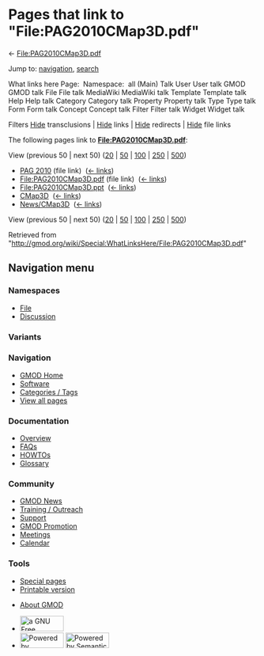 <div id="mw-page-base" class="noprint">

</div>

<div id="mw-head-base" class="noprint">

</div>

<div id="content" class="mw-body" role="main">

<span id="top"></span>

<div id="mw-js-message" style="display:none;">

</div>



# <span dir="auto">Pages that link to "File:PAG2010CMap3D.pdf"</span>

<div id="bodyContent">

<div id="contentSub">

←
[File:PAG2010CMap3D.pdf](/wiki/File:PAG2010CMap3D.pdf "File:PAG2010CMap3D.pdf")

</div>

<div id="jump-to-nav" class="mw-jump">

Jump to: [navigation](#mw-navigation), [search](#p-search)

</div>

<div id="mw-content-text">

What links here Page:  Namespace:  all (Main) Talk User User talk GMOD
GMOD talk File File talk MediaWiki MediaWiki talk Template Template talk
Help Help talk Category Category talk Property Property talk Type Type
talk Form Form talk Concept Concept talk Filter Filter talk Widget
Widget talk

Filters
[Hide](/mediawiki/index.php?title=Special:WhatLinksHere/File:PAG2010CMap3D.pdf&hidetrans=1 "Special:WhatLinksHere/File:PAG2010CMap3D.pdf")
transclusions \|
[Hide](/mediawiki/index.php?title=Special:WhatLinksHere/File:PAG2010CMap3D.pdf&hidelinks=1 "Special:WhatLinksHere/File:PAG2010CMap3D.pdf")
links \|
[Hide](/mediawiki/index.php?title=Special:WhatLinksHere/File:PAG2010CMap3D.pdf&hideredirs=1 "Special:WhatLinksHere/File:PAG2010CMap3D.pdf")
redirects \|
[Hide](/mediawiki/index.php?title=Special:WhatLinksHere/File:PAG2010CMap3D.pdf&hideimages=1 "Special:WhatLinksHere/File:PAG2010CMap3D.pdf")
file links

The following pages link to
**[File:PAG2010CMap3D.pdf](/wiki/File:PAG2010CMap3D.pdf "File:PAG2010CMap3D.pdf")**:

View (previous 50 \| next 50)
([20](/mediawiki/index.php?title=Special:WhatLinksHere/File:PAG2010CMap3D.pdf&limit=20 "Special:WhatLinksHere/File:PAG2010CMap3D.pdf")
\|
[50](/mediawiki/index.php?title=Special:WhatLinksHere/File:PAG2010CMap3D.pdf&limit=50 "Special:WhatLinksHere/File:PAG2010CMap3D.pdf")
\|
[100](/mediawiki/index.php?title=Special:WhatLinksHere/File:PAG2010CMap3D.pdf&limit=100 "Special:WhatLinksHere/File:PAG2010CMap3D.pdf")
\|
[250](/mediawiki/index.php?title=Special:WhatLinksHere/File:PAG2010CMap3D.pdf&limit=250 "Special:WhatLinksHere/File:PAG2010CMap3D.pdf")
\|
[500](/mediawiki/index.php?title=Special:WhatLinksHere/File:PAG2010CMap3D.pdf&limit=500 "Special:WhatLinksHere/File:PAG2010CMap3D.pdf"))

- [PAG 2010](/wiki/PAG_2010 "PAG 2010") (file link) ‎
  <span class="mw-whatlinkshere-tools">([←
  links](/mediawiki/index.php?title=Special:WhatLinksHere&target=PAG+2010 "Special:WhatLinksHere"))</span>
- [File:PAG2010CMap3D.pdf](/wiki/File:PAG2010CMap3D.pdf "File:PAG2010CMap3D.pdf")
  (file link) ‎ <span class="mw-whatlinkshere-tools">([←
  links](/mediawiki/index.php?title=Special:WhatLinksHere&target=File%3APAG2010CMap3D.pdf "Special:WhatLinksHere"))</span>
- [File:PAG2010CMap3D.ppt](/wiki/File:PAG2010CMap3D.ppt "File:PAG2010CMap3D.ppt")
  ‎ <span class="mw-whatlinkshere-tools">([←
  links](/mediawiki/index.php?title=Special:WhatLinksHere&target=File%3APAG2010CMap3D.ppt "Special:WhatLinksHere"))</span>
- [CMap3D](/wiki/CMap3D "CMap3D") ‎
  <span class="mw-whatlinkshere-tools">([←
  links](/mediawiki/index.php?title=Special:WhatLinksHere&target=CMap3D "Special:WhatLinksHere"))</span>
- [News/CMap3D](/wiki/News/CMap3D "News/CMap3D") ‎
  <span class="mw-whatlinkshere-tools">([←
  links](/mediawiki/index.php?title=Special:WhatLinksHere&target=News%2FCMap3D "Special:WhatLinksHere"))</span>

View (previous 50 \| next 50)
([20](/mediawiki/index.php?title=Special:WhatLinksHere/File:PAG2010CMap3D.pdf&limit=20 "Special:WhatLinksHere/File:PAG2010CMap3D.pdf")
\|
[50](/mediawiki/index.php?title=Special:WhatLinksHere/File:PAG2010CMap3D.pdf&limit=50 "Special:WhatLinksHere/File:PAG2010CMap3D.pdf")
\|
[100](/mediawiki/index.php?title=Special:WhatLinksHere/File:PAG2010CMap3D.pdf&limit=100 "Special:WhatLinksHere/File:PAG2010CMap3D.pdf")
\|
[250](/mediawiki/index.php?title=Special:WhatLinksHere/File:PAG2010CMap3D.pdf&limit=250 "Special:WhatLinksHere/File:PAG2010CMap3D.pdf")
\|
[500](/mediawiki/index.php?title=Special:WhatLinksHere/File:PAG2010CMap3D.pdf&limit=500 "Special:WhatLinksHere/File:PAG2010CMap3D.pdf"))

</div>

<div class="printfooter">

Retrieved from
"<http://gmod.org/wiki/Special:WhatLinksHere/File:PAG2010CMap3D.pdf>"

</div>

<div id="catlinks" class="catlinks catlinks-allhidden">

</div>

<div class="visualClear">

</div>

</div>

</div>

<div id="mw-navigation">

## Navigation menu

<div id="mw-head">



<div id="left-navigation">

<div id="p-namespaces" class="vectorTabs" role="navigation"
aria-labelledby="p-namespaces-label">

### Namespaces

- <span id="ca-nstab-image"><a href="/wiki/File:PAG2010CMap3D.pdf" accesskey="c"
  title="View the file page [c]">File</a></span>
- <span id="ca-talk"><a
  href="/mediawiki/index.php?title=File_talk:PAG2010CMap3D.pdf&amp;action=edit&amp;redlink=1"
  accesskey="t"
  title="Discussion about the content page [t]">Discussion</a></span>

</div>

<div id="p-variants" class="vectorMenu emptyPortlet" role="navigation"
aria-labelledby="p-variants-label">

### 

### Variants[](#)

<div class="menu">

</div>

</div>

</div>

<div id="right-navigation">





</div>



</div>

</div>

</div>

<div id="mw-panel">

<div id="p-logo" role="banner">

<a href="/wiki/Main_Page"
style="background-image: url(http://gmod.org/images/GMOD-cogs.png);"
title="Visit the main page"></a>

</div>

<div id="p-Navigation" class="portal" role="navigation"
aria-labelledby="p-Navigation-label">

### Navigation

<div class="body">

- <span id="n-GMOD-Home">[GMOD Home](/wiki/Main_Page)</span>
- <span id="n-Software">[Software](/wiki/GMOD_Components)</span>
- <span id="n-Categories-.2F-Tags">[Categories /
  Tags](/wiki/Categories)</span>
- <span id="n-View-all-pages">[View all
  pages](/wiki/Special:AllPages)</span>

</div>

</div>

<div id="p-Documentation" class="portal" role="navigation"
aria-labelledby="p-Documentation-label">

### Documentation

<div class="body">

- <span id="n-Overview">[Overview](/wiki/Overview)</span>
- <span id="n-FAQs">[FAQs](/wiki/Category:FAQ)</span>
- <span id="n-HOWTOs">[HOWTOs](/wiki/Category:HOWTO)</span>
- <span id="n-Glossary">[Glossary](/wiki/Glossary)</span>

</div>

</div>

<div id="p-Community" class="portal" role="navigation"
aria-labelledby="p-Community-label">

### Community

<div class="body">

- <span id="n-GMOD-News">[GMOD News](/wiki/GMOD_News)</span>
- <span id="n-Training-.2F-Outreach">[Training /
  Outreach](/wiki/Training_and_Outreach)</span>
- <span id="n-Support">[Support](/wiki/Support)</span>
- <span id="n-GMOD-Promotion">[GMOD
  Promotion](/wiki/GMOD_Promotion)</span>
- <span id="n-Meetings">[Meetings](/wiki/Meetings)</span>
- <span id="n-Calendar">[Calendar](/wiki/Calendar)</span>

</div>

</div>

<div id="p-tb" class="portal" role="navigation"
aria-labelledby="p-tb-label">

### Tools

<div class="body">

- <span id="t-specialpages"><a href="/wiki/Special:SpecialPages" accesskey="q"
  title="A list of all special pages [q]">Special pages</a></span>
- <span id="t-print"><a
  href="/mediawiki/index.php?title=Special:WhatLinksHere/File:PAG2010CMap3D.pdf&amp;printable=yes"
  rel="alternate" accesskey="p"
  title="Printable version of this page [p]">Printable version</a></span>

</div>

</div>

</div>

</div>

<div id="footer" role="contentinfo">

- <span id="footer-places-about">[About
  GMOD](/wiki/GMOD:About "GMOD:About")</span>

<!-- -->

- <span id="footer-copyrightico">[<img src="http://www.gnu.org/graphics/gfdl-logo-small.png" width="88"
  height="31" alt="a GNU Free Documentation License" />](http://www.gnu.org/licenses/fdl-1.3.html)</span>
- <span id="footer-poweredbyico">[<img src="/mediawiki/skins/common/images/poweredby_mediawiki_88x31.png"
  width="88" height="31" alt="Powered by MediaWiki" />](//www.mediawiki.org/)
  [<img
  src="/mediawiki/extensions/SemanticMediaWiki/includes/../resources/images/smw_button.png"
  width="88" height="31" alt="Powered by Semantic MediaWiki" />](https://www.semantic-mediawiki.org/wiki/Semantic_MediaWiki)</span>

<div style="clear:both">

</div>

</div>
